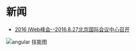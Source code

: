 # 新闻
- [2016 iWeb峰会--2016.8.27北京国际会议中心召开](http://2016.html5dw.com/beijing)

![angular 技能图](https://github.com/digitalchina-iq/webcast-iq/blob/master/assets/png-Angular2-by-StuQ.png)
